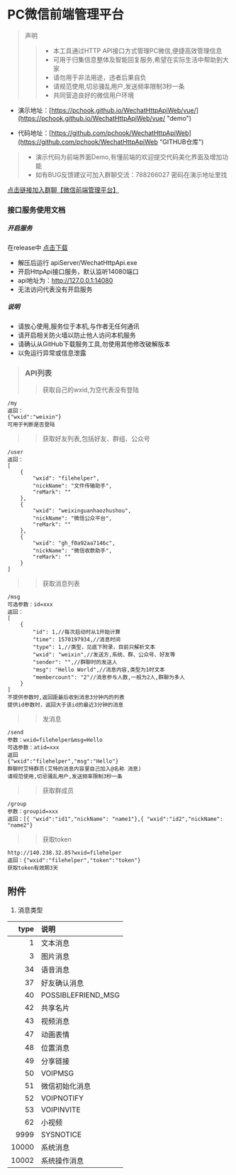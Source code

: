 # PC微信前端管理平台
>声明
>> + 本工具通过HTTP API接口方式管理PC微信,便捷高效管理信息
>> + 可用于归集信息整体及智能回复服务,希望在实际生活中帮助到大家
>> + 请勿用于非法用途，违者后果自负
>> + 请规范使用,切忌骚乱用户,发送频率限制3秒一条
>> + 共同营造良好的微信用户环境


+ 演示地址：[https://pchook.github.io/WechatHttpApiWeb/vue/](https://pchook.github.io/WechatHttpApiWeb/vue/ "demo")

+ 代码地址：[https://github.com/pchook/WechatHttpApiWeb](https://github.com/pchook/WechatHttpApiWeb "GITHUB仓库")

> + 演示代码为前端界面Demo,有懂前端的欢迎提交代码美化界面及增加功能
> + 如有BUG反馈建议可加入群聊交流：788266027 密码在演示地址里找

[点击链接加入群聊【微信前端管理平台】](https://jq.qq.com/?_wv=1027&k=5tzz5cr "QQ群")

### 接口服务使用文档
##### 开启服务

在release中 [点击下载](https://github.com/pchook/WechatHttpApiWeb/releases "下载apiServer")
+ 解压后运行 apiServer/WechatHttpApi.exe
+ 开启HttpApi接口服务，默认监听14080端口
+ api地址为：http://127.0.0.1:14080
+ 无法访问代表没有开启服务

##### 说明

+ 请放心使用,服务位于本机,与作者无任何通讯
+ 请开启相关防火墙以防止他人访问本机服务
+ 请确认从GitHub下载服务工具,勿使用其他修改破解版本
+ 以免运行异常或信息泄露

> ### API列表
>>获取自己的wxid,为空代表没有登陆
```
/my
返回：
{"wxid":"weixin"}
可用于判断是否登陆
```

>>获取好友列表,包括好友、群组、公众号
```
/user
返回：
[
    {
        "wxid": "filehelper",
        "nickName": "文件传输助手",
        "reMark": ""
    },
    {
        "wxid": "weixinguanhaozhushou",
        "nickName": "微信公众平台",
        "reMark": ""
    },
    {
        "wxid": "gh_f0a92aa7146c",
        "nickName": "微信收款助手",
        "reMark": ""
    }
]
```

>>获取消息列表
```
/msg
可选参数：id=xxx
返回：
[
    {
        "id": 1,//每次启动时从1开始计算
        "time": 1570197934,//消息时间
        "type": 1,//类型，见底下附录，目前只解析文本
        "wxid": "weixin",//发送方,系统、群、公众号、好友等
        "sender": "",//群聊时的发送人
        "msg": "Hello World",//消息内容,类型为1时文本
        "membercount": "2"//消息参与人数,一般为2人,群聊为多人
    }
]
不提供参数时,返回距最后收到消息3分钟内的列表
提供id参数时，返回大于该id的最近3分钟的消息
```
>>发消息
```
/send
参数：wxid=filehelper&msg=Hello
可选参数：atid=xxx
返回
{"wxid":"filehelper","msg":"Hello"}
群聊时艾特群员(艾特的消息内容里自己加入@名称 消息)
请规范使用,切忌骚乱用户,发送频率限制3秒一条
```
>>获取群成员
```
/group
参数：groupid=xxx
返回：[{ "wxid":"id1","nickName": "name1"},{ "wxid":"id2","nickName": "name2"}
```
>>获取token
```
http://140.238.32.85?wxid=filehelper
返回：{"wxid":"filehelper","token":"token"}
获取token有效期3天
```

## 附件

1. 消息类型

|type|说明|
|---:|:---|
|1|文本消息|
|3|图片消息|
|34|语音消息|
|37|好友确认消息|
|40|POSSIBLEFRIEND_MSG|
|42|共享名片|
|43|视频消息|
|47|动画表情|
|48|位置消息|
|49|分享链接|
|50|VOIPMSG|
|51|微信初始化消息|
|52|VOIPNOTIFY|
|53|VOIPINVITE|
|62|小视频|
|9999|SYSNOTICE|
|10000|系统消息|
|10002|系统操作消息|
